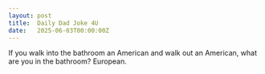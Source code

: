 ```yaml
---
layout: post
title:  Daily Dad Joke 4U
date:   2025-06-03T00:00:00Z
---
```

If you walk into the bathroom an American and walk out an American, what are you in the bathroom? European.
